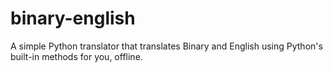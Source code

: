 # binary-english
A simple Python translator that translates Binary and English using Python's built-in methods for you, offline.
